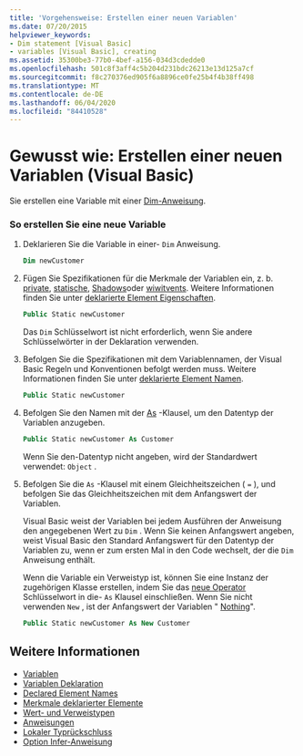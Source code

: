 ```yaml
---
title: 'Vorgehensweise: Erstellen einer neuen Variablen'
ms.date: 07/20/2015
helpviewer_keywords:
- Dim statement [Visual Basic]
- variables [Visual Basic], creating
ms.assetid: 35300be3-77b0-4bef-a156-034d3cdedde0
ms.openlocfilehash: 501c8f3aff4c5b204d231bdc26213e13d125a7cf
ms.sourcegitcommit: f8c270376ed905f6a8896ce0fe25b4f4b38ff498
ms.translationtype: MT
ms.contentlocale: de-DE
ms.lasthandoff: 06/04/2020
ms.locfileid: "84410528"
---
```

# <a name="how-to-create-a-new-variable-visual-basic"></a>Gewusst wie: Erstellen einer neuen Variablen (Visual Basic)

Sie erstellen eine Variable mit einer [Dim-Anweisung](../../../language-reference/statements/dim-statement.md).

### <a name="to-create-a-new-variable"></a>So erstellen Sie eine neue Variable

1. Deklarieren Sie die Variable in einer- `Dim` Anweisung.

    ```vb
    Dim newCustomer
    ```

2. Fügen Sie Spezifikationen für die Merkmale der Variablen ein, z. b. [private](../../../language-reference/modifiers/private.md), [statische](../../../language-reference/modifiers/static.md), [Shadows](../../../language-reference/modifiers/shadows.md)oder [wiwitvents](../../../language-reference/modifiers/withevents.md). Weitere Informationen finden Sie unter [deklarierte Element Eigenschaften](../declared-elements/declared-element-characteristics.md).

    ```vb
    Public Static newCustomer
    ```

    Das `Dim` Schlüsselwort ist nicht erforderlich, wenn Sie andere Schlüsselwörter in der Deklaration verwenden.

3. Befolgen Sie die Spezifikationen mit dem Variablennamen, der Visual Basic Regeln und Konventionen befolgt werden muss. Weitere Informationen finden Sie unter [deklarierte Element Namen](../declared-elements/declared-element-names.md).

    ```vb
    Public Static newCustomer
    ```

4. Befolgen Sie den Namen mit der [As](../../../language-reference/statements/as-clause.md) -Klausel, um den Datentyp der Variablen anzugeben.

    ```vb
    Public Static newCustomer As Customer
    ```

    Wenn Sie den-Datentyp nicht angeben, wird der Standardwert verwendet: `Object` .

5. Befolgen Sie die `As` -Klausel mit einem Gleichheitszeichen ( `=` ), und befolgen Sie das Gleichheitszeichen mit dem Anfangswert der Variablen.

    Visual Basic weist der Variablen bei jedem Ausführen der Anweisung den angegebenen Wert zu `Dim` . Wenn Sie keinen Anfangswert angeben, weist Visual Basic den Standard Anfangswert für den Datentyp der Variablen zu, wenn er zum ersten Mal in den Code wechselt, der die `Dim` Anweisung enthält.

    Wenn die Variable ein Verweistyp ist, können Sie eine Instanz der zugehörigen Klasse erstellen, indem Sie das [neue Operator](../../../language-reference/operators/new-operator.md) Schlüsselwort in die- `As` Klausel einschließen. Wenn Sie nicht verwenden `New` , ist der Anfangswert der Variablen " [Nothing](../../../language-reference/nothing.md)".

    ```vb
    Public Static newCustomer As New Customer
    ```

## <a name="see-also"></a>Weitere Informationen

- [Variablen](index.md)
- [Variablen Deklaration](variable-declaration.md)
- [Declared Element Names](../declared-elements/declared-element-names.md)
- [Merkmale deklarierter Elemente](../declared-elements/declared-element-characteristics.md)
- [Wert- und Verweistypen](../data-types/value-types-and-reference-types.md)
- [Anweisungen](../../../language-reference/statements/index.md)
- [Lokaler Typrückschluss](local-type-inference.md)
- [Option Infer-Anweisung](../../../language-reference/statements/option-infer-statement.md)
